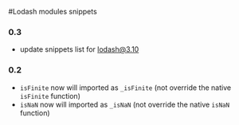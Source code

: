 #Lodash modules snippets

### 0.3
- update snippets list for lodash@3.10

### 0.2
- `isFinite` now will imported as `_isFinite` (not override the native `isFinite` function)
- `isNaN` now will imported as `_isNaN` (not override the native `isNaN` function)
